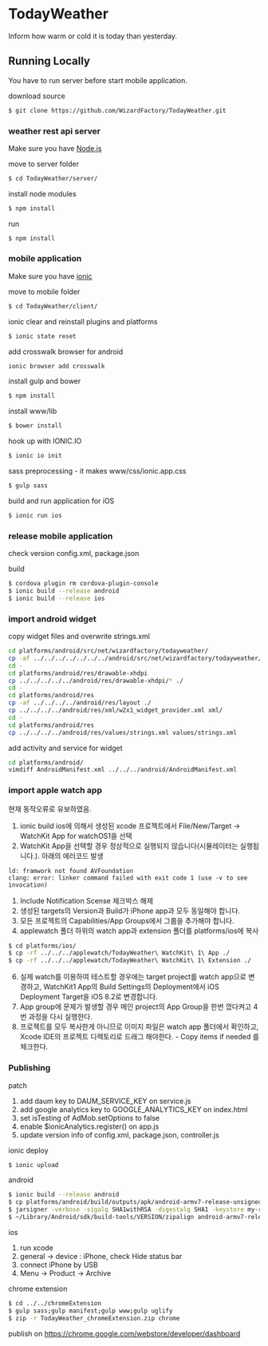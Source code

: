 # TodayWeather
Inform how warm or cold it is today than yesterday.

## Running Locally
You have to run server before start mobile application.

download source
```bash
$ git clone https://github.com/WizardFactory/TodayWeather.git
```

### weather rest api server
Make sure you have [Node.js](http://nodejs.org/)

move to server folder
```bash
$ cd TodayWeather/server/
```

install node modules
```bash
$ npm install
```

run
```bash
$ npm install
```

### mobile application
Make sure you have [ionic](http://ionicframework.com/)

move to mobile folder
```bash
$ cd TodayWeather/client/
```

ionic clear and reinstall plugins and platforms
```bash
$ ionic state reset
```

add crosswalk browser for android
```bash
ionic browser add crosswalk
```

install gulp and bower

```bash
$ npm install
```

install www/lib

```bash
$ bower install
```

hook up with IONIC.IO
```bash
$ ionic io init
```

sass preprocessing - it makes www/css/ionic.app.css

```bash
$ gulp sass
```

build and run application for iOS

```bash
$ ionic run ios
```

### release mobile application

check version config.xml, package.json

build
```bash
$ cordova plugin rm cordova-plugin-console
$ ionic build --release android
$ ionic build --release ios
```

### import android widget

copy widget files and overwrite strings.xml
```bash
cd platforms/android/src/net/wizardfactory/todayweather/
cp -af ../../../../../../../android/src/net/wizardfactory/todayweather/widget ./
cd -
cd platforms/android/res/drawable-xhdpi
cp ../../../../../android/res/drawable-xhdpi/* ./
cd -
cd platforms/android/res
cp -af ../../../../android/res/layout ./
cp ../../../../android/res/xml/w2x1_widget_provider.xml xml/
cd -
cd platforms/android/res
cp ../../../../android/res/values/strings.xml values/strings.xml 
```

add activity and service for widget
```bash
cd platforms/android/
vimdiff AndroidManifest.xml ../../../android/AndroidManifest.xml
```

### import apple watch app

현재 동작오류로 유보하였음.

1. ionic build ios에 의해서 생성된 xcode 프로젝트에서 File/New/Target -> WatchKit App for watchOS1을 선택
2. WatchKit App을 선택할 경우 정상적으로 실행되지 않습니다(시뮬레이터는 실행됩니다.). 아래의 에러코드 발생

 ```
ld: framwork not found AVFoundation
clang: error: linker command failed with exit code 1 (use -v to see invocation)
```
1. Include Notification Scense 체크박스 해제
3. 생성된 targets의 Version과 Build가 iPhone app과 모두 동일해야 합니다.
4. 모든 프로젝트의 Capabilities/App Groups에서 그룹을 추가해야 합니다.
5. applewatch 폴더 하위의 watch app과 extension 폴더를 platforms/ios에 복사

 ```bash
$ cd platforms/ios/
$ cp -rf ../../../applewatch/TodayWeather\ WatchKit\ 1\ App ./
$ cp -rf ../../../applewatch/TodayWeather\ WatchKit\ 1\ Extension ./
```
6. 실제 watch를 이용하여 테스트할 경우에는 target project를 watch app으로 변경하고, WatchKit1 App의 Build Settings의 Deployment에서 iOS Deployment Target을 iOS 8.2로 변경합니다.
7. App group에 문제가 발생할 경우 메인 project의 App Group을 한번 껐다켜고 4번 과정을 다시 실행한다.
8. 프로젝트를 모두 복사한게 아니므로 이미지 파일은 watch app 폴더에서 확인하고, Xcode IDE의 프로젝트 디렉토리로 드래그 해야한다. - Copy items if needed 를 체크한다.

### Publishing

patch

1. add daum key to DAUM_SERVICE_KEY on service.js
2. add google analytics key to GOOGLE_ANALYTICS_KEY on index.html
3. set isTesting of AdMob.setOptions to false
4. enable $ionicAnalytics.register() on app.js
5. update version info of config.xml, package.json, controller.js

ionic deploy
```bash
$ ionic upload
```

android

```bash
$ ionic build --release android
$ cp platforms/android/build/outputs/apk/android-armv7-release-unsigned.apk ./
$ jarsigner -verbose -sigalg SHA1withRSA -digestalg SHA1 -keystore my-release-key.keystore android-armv7-release-unsigned.apk alias_name
$ ~/Library/Android/sdk/build-tools/VERSION/zipalign android-armv7-release-unsigned.apk TodayWeather_V0.00.00.apk
```

ios

1. run xcode
2. general -> device : iPhone, check Hide status bar
3. connect iPhone by USB
4. Menu -> Product -> Archive


chrome extension

```bash
$ cd ../../chromeExtension
$ gulp sass;gulp manifest;gulp www;gulp uglify
$ zip -r TodayWeather_chromeExtension.zip chrome
```
publish on https://chrome.google.com/webstore/developer/dashboard
